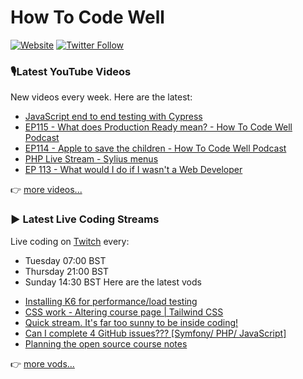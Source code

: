 # How To Code Well

[![Website](https://img.shields.io/twitch/status/howtocodewell?color=pink&label=LIVE%20CODING%20ON%20TWITCH&logoColor=%3D&style=for-the-badge)](https://howtocodewell.net/live)
[![Twitter Follow](https://img.shields.io/twitter/follow/howtocodewell?color=pink&logo=twitter&style=for-the-badge)](https://twitter.com/intent/follow?original_referer=https%3A%2F%2Fgithub.com%2Fhowtocodewell&screen_name=howtocodewell)


### 🎙️Latest YouTube Videos
New videos every week.  Here are the latest:
<!-- YOUTUBE-HTCW:START -->
- [JavaScript end to end testing with Cypress](https://www.youtube.com/watch?v=-Hcdzm562BU)
- [EP115 - What does Production Ready mean? - How To Code Well Podcast](https://www.youtube.com/watch?v=3oGcV5QND14)
- [EP114 - Apple to save the children - How To Code Well Podcast](https://www.youtube.com/watch?v=Nf-GtNbcS2g)
- [PHP Live Stream - Sylius menus](https://www.youtube.com/watch?v=4EtQyxoakb0)
- [EP 113 - What would I do if I wasn't a Web Developer](https://www.youtube.com/watch?v=w8szemdgLNU)
<!-- YOUTUBE-HTCW:END -->

👉 [more videos...](https://youtube.com/howtocodewell)

### ▶️ Latest Live Coding Streams
Live coding on [Twitch](https://howtocodewell.net/live) every:
- Tuesday 07:00 BST
- Thursday 21:00 BST
- Sunday 14:30 BST
Here are the latest vods

<!-- YOUTUBE-HTCW-LIVE:START -->
- [Installing K6 for performance/load testing](https://www.youtube.com/watch?v=ycQcR6fdOqw)
- [CSS work - Altering course page | Tailwind CSS](https://www.youtube.com/watch?v=k2rWFQj75vg)
- [Quick stream.  It's far too sunny to be inside coding!](https://www.youtube.com/watch?v=Q0F7Ack9teA)
- [Can I complete 4 GitHub issues??? [Symfony/ PHP/ JavaScript]](https://www.youtube.com/watch?v=ddx5KJGJNm0)
- [Planning the open source course notes](https://www.youtube.com/watch?v=d6DKaSZuhf4)
<!-- YOUTUBE-HTCW-LIVE:END -->

👉 [more vods...](https://youtube.com/howtocodewelllive)